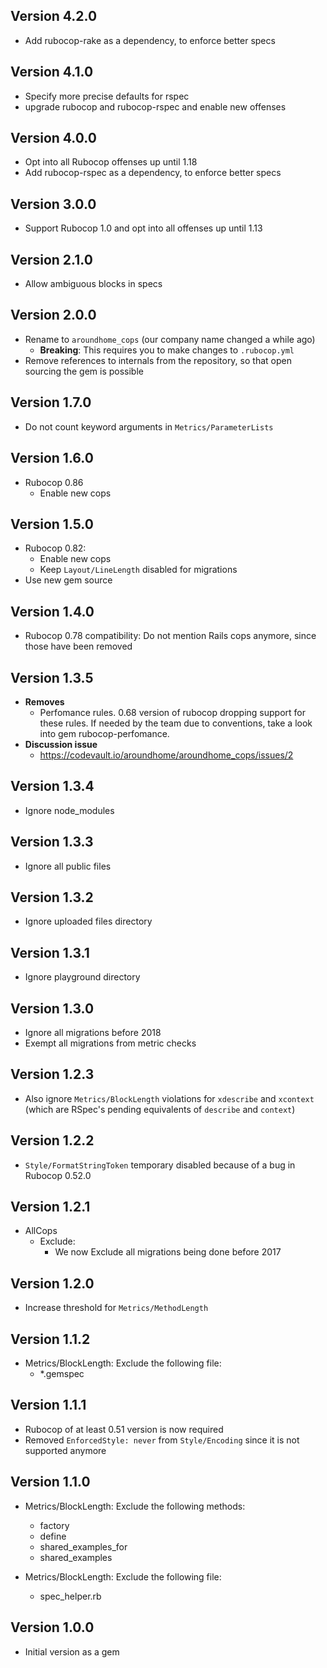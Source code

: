 ## Version 4.2.0
* Add rubocop-rake as a dependency, to enforce better specs

## Version 4.1.0
* Specify more precise defaults for rspec
* upgrade rubocop and rubocop-rspec and enable new offenses

## Version 4.0.0
* Opt into all Rubocop offenses up until 1.18
* Add rubocop-rspec as a dependency, to enforce better specs

## Version 3.0.0

* Support Rubocop 1.0 and opt into all offenses up until 1.13

## Version 2.1.0

* Allow ambiguous blocks in specs

## Version 2.0.0

* Rename to `aroundhome_cops` (our company name changed a while ago)
    * **Breaking**: This requires you to make changes to `.rubocop.yml`
* Remove references to internals from the repository, so that open sourcing
  the gem is possible

## Version 1.7.0

* Do not count keyword arguments in `Metrics/ParameterLists`

## Version 1.6.0

* Rubocop 0.86
    * Enable new cops

## Version 1.5.0

* Rubocop 0.82:
    * Enable new cops
    * Keep `Layout/LineLength` disabled for migrations
* Use new gem source

## Version 1.4.0

* Rubocop 0.78 compatibility: Do not mention Rails cops anymore, since those have been removed

## Version 1.3.5

* **Removes**
  * Perfomance rules. 0.68 version of rubocop dropping support for these rules. If needed by the team due to conventions, take a look into gem rubocop-perfomance.
* **Discussion issue**
  * https://codevault.io/aroundhome/aroundhome_cops/issues/2

## Version 1.3.4

* Ignore node_modules

## Version 1.3.3

* Ignore all public files

## Version 1.3.2

* Ignore uploaded files directory

## Version 1.3.1

* Ignore playground directory

## Version 1.3.0

* Ignore all migrations before 2018
* Exempt all migrations from metric checks

## Version 1.2.3

* Also ignore `Metrics/BlockLength` violations for `xdescribe` and `xcontext`
  (which are RSpec's pending equivalents of `describe` and `context`)

## Version 1.2.2

* `Style/FormatStringToken` temporary disabled because of a bug in Rubocop 0.52.0

## Version 1.2.1

* AllCops
  * Exclude:
    * We now Exclude all migrations being done before 2017
## Version 1.2.0

* Increase threshold for `Metrics/MethodLength`

## Version 1.1.2

* Metrics/BlockLength: Exclude the following file:
  - \*.gemspec

## Version 1.1.1

* Rubocop of at least 0.51 version is now required
* Removed `EnforcedStyle: never` from `Style/Encoding` since it is not supported anymore

## Version 1.1.0

* Metrics/BlockLength: Exclude the following methods:
  - factory
  - define
  - shared_examples_for
  - shared_examples

* Metrics/BlockLength: Exclude the following file:
  - spec_helper.rb


## Version 1.0.0

* Initial version as a gem

